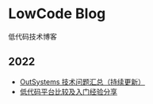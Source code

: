 # LowCode Blog
低代码技术博客

## 2022
- [OutSystems 技术问题汇总（持续更新）](outsystems-issues/)
- [低代码平台比较及入门经验分享](platform-comparison/)
